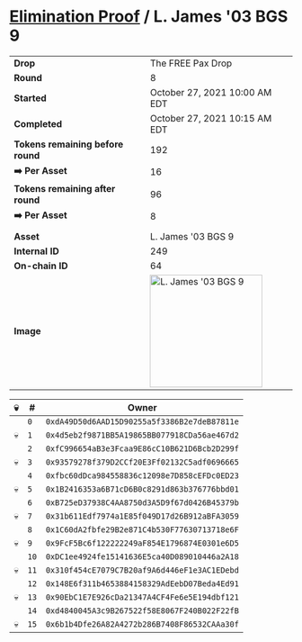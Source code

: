 # [Elimination Proof](./readme.md) / L. James &#039;03 BGS 9

|||
|---|---|
| **Drop** | The FREE Pax Drop |
| **Round** | 8 |
| **Started** | October 27, 2021 10:00 AM EDT |
| **Completed** | October 27, 2021 10:15 AM EDT |
| **Tokens remaining before round** | 192 |
| **➡️ Per Asset** | 16 |
| **Tokens remaining after round** | 96 |
| **➡️ Per Asset** | 8 |
| | |
| **Asset** | L. James &#039;03 BGS 9 |
| **Internal ID** | 249 |
| **On-chain ID** | 64 |
| **Image** | <img src="https://tcdn.blokpax.com/94aa4804-2e2f-46e2-9f59-98ee22251bc3/fcb85e6cd4d43dee8b40747efeec291224cc15a383f6b273036e36cea81eb08e.jpg" height="200" alt="L. James &#039;03 BGS 9" /> |


| 💀 | # | Owner |
| --- | --- | --- |
|  | `0` | `0xdA49D50d6AAD15D90255a5f3386B2e7deB87811e` |
| 💀 | `1` | `0x4d5eb2f9871BB5A19865BB077918CDa56ae467d2` |
|  | `2` | `0xfC996654aB3e3Fcaa9E86cC10B621D6Bcb2D299f` |
| 💀 | `3` | `0x93579278f379D2CCf20E3Ff02132C5adf0696665` |
|  | `4` | `0xfbc60dDca984558836c12098e7D858cEFDc0ED23` |
| 💀 | `5` | `0x1B2416353a6B71cD6B0c8291d863b376776bbd01` |
|  | `6` | `0xB725eD37938C4AA8750d3A5D9f67d0426B45379b` |
| 💀 | `7` | `0x31b611Edf7974a1E85f049D17d26B912aBFA3059` |
|  | `8` | `0x1C60dA2fbfe29B2e871C4b530F77630713718e6F` |
| 💀 | `9` | `0x9FcF5Bc6f122222249aF854E1796874E0301e6D5` |
|  | `10` | `0xDC1ee4924fe15141636E5ca40D089010446a2A18` |
| 💀 | `11` | `0x310f454cE7079C7B20af9A6d446eF1e3AC1EDebd` |
|  | `12` | `0x148E6f311b4653884158329AdEebD07Beda4Ed91` |
| 💀 | `13` | `0x90EbC1E7E926cDa21347A4CF4Fe6e5E194dbf121` |
|  | `14` | `0xd4840045A3c9B267522f58E8067F240B022F22fB` |
| 💀 | `15` | `0x6b1b4Dfe26A82A4272b286B7408F86532CAAa30f` |
